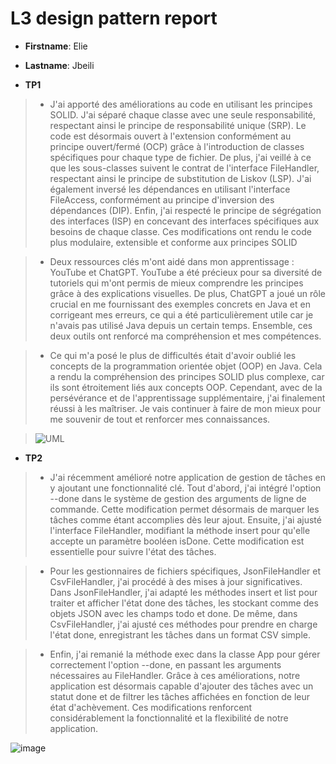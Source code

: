 # L3 design pattern report

- **Firstname**: Elie
- **Lastname**: Jbeili


- **TP1**
> - J'ai apporté des améliorations au code en utilisant les principes SOLID. J'ai séparé chaque classe avec une seule responsabilité, respectant ainsi le principe de responsabilité unique (SRP). Le code est désormais ouvert à l'extension conformément au principe ouvert/fermé (OCP) grâce à l'introduction de classes spécifiques pour chaque type de fichier. De plus, j'ai veillé à ce que les sous-classes suivent le contrat de l'interface FileHandler, respectant ainsi le principe de substitution de Liskov (LSP). J'ai également inversé les dépendances en utilisant l'interface FileAccess, conformément au principe d'inversion des dépendances (DIP). Enfin, j'ai respecté le principe de ségrégation des interfaces (ISP) en concevant des interfaces spécifiques aux besoins de chaque classe. Ces modifications ont rendu le code plus modulaire, extensible et conforme aux principes SOLID

> 

> - Deux ressources clés m'ont aidé dans mon apprentissage : YouTube et ChatGPT. YouTube a été précieux pour sa diversité de tutoriels qui m'ont permis de mieux comprendre les principes grâce à des explications visuelles. De plus, ChatGPT a joué un rôle crucial en me fournissant des exemples concrets en Java et en corrigeant mes erreurs, ce qui a été particulièrement utile car je n'avais pas utilisé Java depuis un certain temps. Ensemble, ces deux outils ont renforcé ma compréhension et mes compétences.

>  
 
> - Ce qui m'a posé le plus de difficultés était d'avoir oublié les concepts de la programmation orientée objet (OOP) en Java. Cela a rendu la compréhension des principes SOLID plus complexe, car ils sont étroitement liés aux concepts OOP. Cependant, avec de la persévérance et de l'apprentissage supplémentaire, j'ai finalement réussi à les maîtriser. Je vais continuer à faire de mon mieux pour me souvenir de tout et renforcer mes connaissances.

>
 
> ![UML](https://github.com/Elie-jbeili/-Design-Pattern-10/assets/117976718/4a790c4e-4c36-4144-a717-0ba5fd832723)

>
- **TP2**

>- J'ai récemment amélioré notre application de gestion de tâches en y ajoutant une fonctionnalité clé. Tout d'abord, j'ai intégré l'option --done dans le système de gestion des arguments de ligne de commande. Cette modification permet désormais de marquer les tâches comme étant accomplies dès leur ajout. Ensuite, j'ai ajusté l'interface FileHandler, modifiant la méthode insert pour qu'elle accepte un paramètre booléen isDone. Cette modification est essentielle pour suivre l'état des tâches.

>- Pour les gestionnaires de fichiers spécifiques, JsonFileHandler et CsvFileHandler, j'ai procédé à des mises à jour significatives. Dans JsonFileHandler, j'ai adapté les méthodes insert et list pour traiter et afficher l'état done des tâches, les stockant comme des objets JSON avec les champs todo et done. De même, dans CsvFileHandler, j'ai ajusté ces méthodes pour prendre en charge l'état done, enregistrant les tâches dans un format CSV simple.

>- Enfin, j'ai remanié la méthode exec dans la classe App pour gérer correctement l'option --done, en passant les arguments nécessaires au FileHandler. Grâce à ces améliorations, notre application est désormais capable d'ajouter des tâches avec un statut done et de filtrer les tâches affichées en fonction de leur état d'achèvement. Ces modifications renforcent considérablement la fonctionnalité et la flexibilité de notre application.

![image](https://github.com/Elie-jbeili/-Design-Pattern-10/assets/117976718/d949f332-9287-4acc-b5e4-b7d184db7af2)

